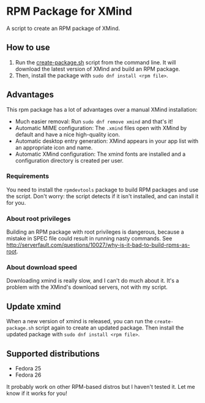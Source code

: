 # RPM Package for XMind
A script to create an RPM package of XMind.

## How to use
1. Run the [create-package.sh](https://github.com/RPM-Outpost/xmind/blob/master/create-package.sh) script from the command line. It will download the latest version of XMind and build an RPM package.
2. Then, install the package with `sudo dnf install <rpm file>`.

## Advantages
This rpm package has a lot of advantages over a manual XMind installation:
- Much easier removal: Run `sudo dnf remove xmind` and that's it!
- Automatic MIME configuration: The `.xmind` files open with XMind by default and have a nice high-quality icon.
- Automatic desktop entry generation: XMind appears in your app list with an appropriate icon and name.
- Automatic XMind configuration: The xmind fonts are installed and a configuration directory is created per user.

### Requirements
You need to install the `rpmdevtools` package to build RPM packages and use the script.
Don't worry: the script detects if it isn't installed, and can install it for you.

### About root privileges
Building an RPM package with root privileges is dangerous, because a mistake in SPEC file could result in running nasty commands.
See http://serverfault.com/questions/10027/why-is-it-bad-to-build-rpms-as-root.

### About download speed
Downloading xmind is really slow, and I can't do much about it. It's a problem with the XMind's download servers, not with my script.

## Update xmind
When a new version of xmind is released, you can run the `create-package.sh` script again to create an updated package.
Then install the updated package with `sudo dnf install <rpm file>`.

## Supported distributions
- Fedora 25
- Fedora 26

It probably work on other RPM-based distros but I haven't tested it. Let me know if it works for you!
